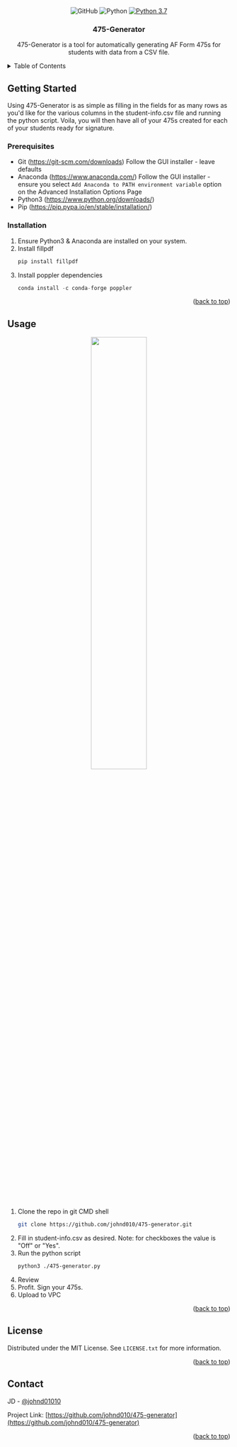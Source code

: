 <div id="top"></div>

<div align="center">

![GitHub](https://img.shields.io/github/license/johnd010/475-generator) ![Python](https://img.shields.io/badge/python-3670A0?style=for-the-badge&logo=python&logoColor=ffdd54) [![Python 3.7](https://img.shields.io/badge/python-3.7-blue.svg)](https://www.python.org/downloads/release/python-370/)

<h3 align="center">475-Generator</h3>

  <p align="center">
    475-Generator is a tool for automatically generating AF Form 475s for students with data from a CSV file.
  </p>
</div>



<!-- TABLE OF CONTENTS -->
<details>
  <summary>Table of Contents</summary>
  <ol>
    <li>
      <a href="#getting-started">Getting Started</a>
      <ul>
        <li><a href="#prerequisites">Prerequisites</a></li>
        <li><a href="#installation">Installation</a></li>
      </ul>
    </li>
    <li><a href="#usage">Usage</a></li>
    <li><a href="#license">License</a></li>
    <li><a href="#contact">Contact</a></li>
  </ol>
</details>



<!-- GETTING STARTED -->
## Getting Started

Using 475-Generator is as simple as filling in the fields for as many rows as you'd like for the various columns in the student-info.csv file and running the python script. Voila, you will then have all of your 475s created for each of your students ready for signature. 

### Prerequisites

* Git (https://git-scm.com/downloads) Follow the GUI installer - leave defaults
* Anaconda (https://www.anaconda.com/) Follow the GUI installer - ensure you select `Add Anaconda to PATH environment variable` option on the Advanced Installation Options Page
* Python3 (https://www.python.org/downloads/)
* Pip (https://pip.pypa.io/en/stable/installation/)


### Installation

1. Ensure Python3 & Anaconda are installed on your system.
2. Install fillpdf
   ```sh
   pip install fillpdf 
   ```
3. Install poppler dependencies
   ```js
   conda install -c conda-forge poppler
   ```

<p align="right">(<a href="#top">back to top</a>)</p>



<!-- USAGE EXAMPLES -->
## Usage

<p align="center"><img src="/usage.gif" width="50%" height="50%"/></p>

1. Clone the repo in git CMD shell
   ```sh
   git clone https://github.com/johnd010/475-generator.git  
   ```
2. Fill in student-info.csv as desired. Note: for checkboxes the value is "Off" or "Yes".
4. Run the python script
   ```sh
   python3 ./475-generator.py
   ```
4. Review
5. Profit. Sign your 475s.
6. Upload to VPC

<p align="right">(<a href="#top">back to top</a>)</p>



<!-- LICENSE -->
## License

Distributed under the MIT License. See `LICENSE.txt` for more information.

<p align="right">(<a href="#top">back to top</a>)</p>



<!-- CONTACT -->
## Contact

JD - [@johnd01010](https://twitter.com/johnd01010)

Project Link: [https://github.com/johnd010/475-generator](https://github.com/johnd010/475-generator)

<p align="right">(<a href="#top">back to top</a>)</p>

<!-- MARKDOWN LINKS & IMAGES -->
<!-- https://www.markdownguide.org/basic-syntax/#reference-style-links -->
[contributors-shield]: https://img.shields.io/github/contributors/github_username/repo_name.svg?style=for-the-badge
[contributors-url]: https://github.com/github_username/repo_name/graphs/contributors
[forks-shield]: https://img.shields.io/github/forks/github_username/repo_name.svg?style=for-the-badge
[forks-url]: https://github.com/github_username/repo_name/network/members
[stars-shield]: https://img.shields.io/github/stars/github_username/repo_name.svg?style=for-the-badge
[stars-url]: https://github.com/github_username/repo_name/stargazers
[issues-shield]: https://img.shields.io/github/issues/github_username/repo_name.svg?style=for-the-badge
[issues-url]: https://github.com/github_username/repo_name/issues
[license-shield]: https://img.shields.io/github/license/github_username/repo_name.svg?style=for-the-badge
[license-url]: https://github.com/github_username/repo_name/blob/master/LICENSE.txt
[linkedin-shield]: https://img.shields.io/badge/-LinkedIn-black.svg?style=for-the-badge&logo=linkedin&colorB=555
[linkedin-url]: https://linkedin.com/in/linkedin_username
[product-screenshot]: images/screenshot.png
[Next.js]: https://img.shields.io/badge/next.js-000000?style=for-the-badge&logo=nextdotjs&logoColor=white
[Next-url]: https://nextjs.org/
[React.js]: https://img.shields.io/badge/React-20232A?style=for-the-badge&logo=react&logoColor=61DAFB
[React-url]: https://reactjs.org/
[Vue.js]: https://img.shields.io/badge/Vue.js-35495E?style=for-the-badge&logo=vuedotjs&logoColor=4FC08D
[Vue-url]: https://vuejs.org/
[Angular.io]: https://img.shields.io/badge/Angular-DD0031?style=for-the-badge&logo=angular&logoColor=white
[Angular-url]: https://angular.io/
[Svelte.dev]: https://img.shields.io/badge/Svelte-4A4A55?style=for-the-badge&logo=svelte&logoColor=FF3E00
[Svelte-url]: https://svelte.dev/
[Laravel.com]: https://img.shields.io/badge/Laravel-FF2D20?style=for-the-badge&logo=laravel&logoColor=white
[Laravel-url]: https://laravel.com
[Bootstrap.com]: https://img.shields.io/badge/Bootstrap-563D7C?style=for-the-badge&logo=bootstrap&logoColor=white
[Bootstrap-url]: https://getbootstrap.com
[JQuery.com]: https://img.shields.io/badge/jQuery-0769AD?style=for-the-badge&logo=jquery&logoColor=white
[JQuery-url]: https://jquery.com 
